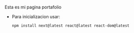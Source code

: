Esta es mi pagina portafolio
- Para inicializacion usar:
  ```bash
  npm install next@latest react@latest react-dom@latest
  ```
